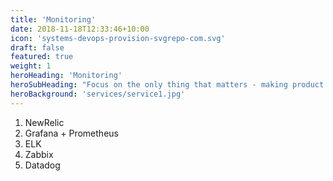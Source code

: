 ```yaml
---
title: 'Monitoring'
date: 2018-11-18T12:33:46+10:00
icon: 'systems-devops-provision-svgrepo-com.svg'
draft: false
featured: true
weight: 1
heroHeading: 'Monitoring'
heroSubHeading: "Focus on the only thing that matters - making product. We'll take the rest"
heroBackground: 'services/service1.jpg'
---
```


1. NewRelic
2. Grafana + Prometheus
3. ELK
4. Zabbix
5. Datadog